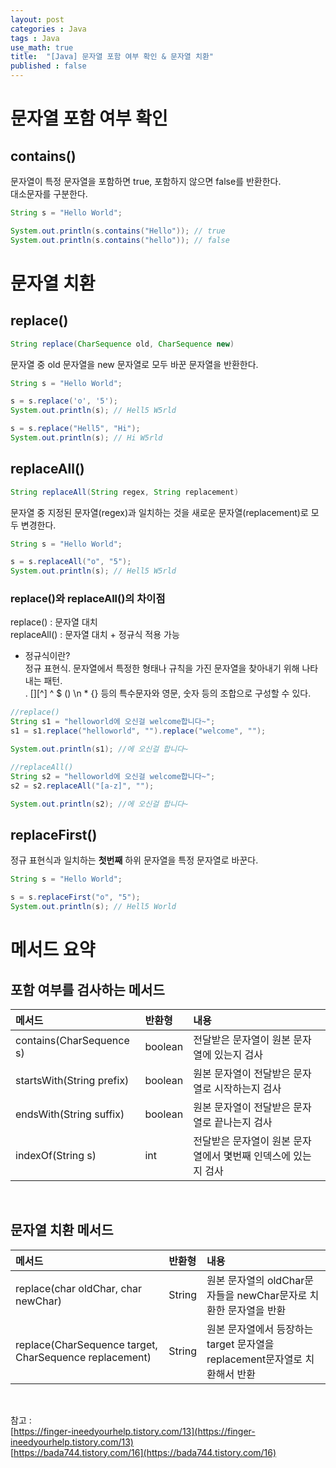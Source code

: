 ```yaml
---
layout: post
categories : Java
tags : Java
use_math: true
title:  "[Java] 문자열 포함 여부 확인 & 문자열 치환"
published : false
---
```


# 문자열 포함 여부 확인 
## contains() 
문자열이 특정 문자열을 포함하면 true, 포함하지 않으면 false를 반환한다.    
대소문자를 구분한다.   
```java 
String s = "Hello World";

System.out.println(s.contains("Hello")); // true
System.out.println(s.contains("hello")); // false
```

# 문자열 치환 
## replace()
```java
String replace(CharSequence old, CharSequence new)
```
문자열 중 old 문자열을 new 문자열로 모두 바꾼 문자열을 반환한다.    

```java
String s = "Hello World";

s = s.replace('o', '5'); 
System.out.println(s); // Hell5 W5rld

s = s.replace("Hell5", "Hi");
System.out.println(s); // Hi W5rld
```

## replaceAll()
```java 
String replaceAll(String regex, String replacement)
```
문자열 중 지정된 문자열(regex)과 일치하는 것을 새로운 문자열(replacement)로 모두 변경한다.     

```java
String s = "Hello World"; 

s = s.replaceAll("o", "5"); 
System.out.println(s); // Hell5 W5rld
```

### replace()와 replaceAll()의 차이점 
replace() : 문자열 대치   
replaceAll() : 문자열 대치 + 정규식 적용 가능 

* 정규식이란?  
정규 표현식. 문자열에서 특정한 형태나 규칙을 가진 문자열을 찾아내기 위해 나타내는 패턴.   
. [][^] ^ $ () \n * {} 등의 특수문자와 영문, 숫자 등의 조합으로 구성할 수 있다. 

```java 
//replace()
String s1 = "helloworld에 오신걸 welcome합니다~"; 
s1 = s1.replace("helloworld", "").replace("welcome", ""); 

System.out.println(s1); //에 오신걸 합니다~

//replaceAll()
String s2 = "helloworld에 오신걸 welcome합니다~"; 
s2 = s2.replaceAll("[a-z]", ""); 

System.out.println(s2); //에 오신걸 합니다~
```     

## replaceFirst()
정규 표현식과 일치하는 **첫번째** 하위 문자열을 특정 문자열로 바꾼다. 
```java 
String s = "Hello World"; 

s = s.replaceFirst("o", "5"); 
System.out.println(s); // Hell5 World
```

# 메서드 요약 

## 포함 여부를 검사하는 메서드 

|메서드|반환형|내용|
|:---|:---|:---|
|contains(CharSequence s)|boolean|전달받은 문자열이 원본 문자열에 있는지 검사| 
|startsWith(String prefix)|boolean|원본 문자열이 전달받은 문자열로 시작하는지 검사|
|endsWith(String suffix)|boolean|원본 문자열이 전달받은 문자열로 끝나는지 검사|
|indexOf(String s)|int|전달받은 문자열이 원본 문자열에서 몇번째 인덱스에 있는지 검사|

<br>

## 문자열 치환 메서드 

|메서드|반환형|내용|
|:---|:---|:---|
|replace(char oldChar, char newChar)|String|원본 문자열의 oldChar문자들을 newChar문자로 치환한 문자열을 반환|
|replace(CharSequence target, CharSequence replacement)|String|원본 문자열에서 등장하는 target 문자열을 replacement문자열로 치환해서 반환| 

<br> 


참고 :     
[https://finger-ineedyourhelp.tistory.com/13](https://finger-ineedyourhelp.tistory.com/13)   
[https://bada744.tistory.com/16](https://bada744.tistory.com/16)